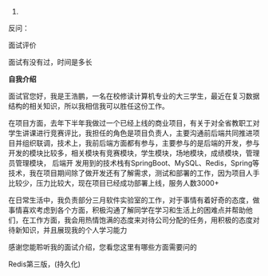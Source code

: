 1.

反问：

面试评价

面试有没有过，时间是多长

**自我介绍**

​        面试官您好，我是王浩鹏，一名在校修读计算机专业的大三学生，最近在复习数据结构的相关知识，所以我相信我可以胜任这份工作。

​       在项目方面，去年下半年我做过一个已经上线的商业项目，有关于对全省教职工对学生讲课进行竞赛评比，我担任的角色是项目负责人，主要沟通前后端共同推进项目并组织联调，技术上，我前后端方面都有参与，主要参与的是后端的开发，参与开发的模块比较多，相关模块有竞赛模块，学生模块，场地模块，成绩模块，管理员管理模块， 后端开 发用到的技术栈有SpringBoot、MySQL、Redis，Spring等技术，我在项目期间除了做开发还有了解需求，测试和部署的工作，因为项目人手比较少，压力比较大，现在项目已经成功部署上线，服务人数3000+

​      在日常生活中，我负责部分三月软件实验室的工作，对于事情有着好奇的态度，做事情喜欢考虑到各个方面，积极沟通了解同学在学习和生活上的困难点并帮助他们，在工作方面，我会用热情饱满的态度来对待公司分配的任务，用积极的态度对待新知识，并且展现我的个人学习能力

   感谢您能聆听我的面试介绍，您看您这里有哪些方面需要问的

Redis第三版，(持久化)



​     

